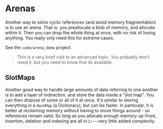 # Arenas

Another way to solve cyclic references (and avoid memory fragmentation) is to use an arena. That is: you preallocate a blob of memory, and allocate within it. Then you can drop the whole thing at once, with no risk of losing anything. You really only need this for extreme cases.

See the `code/arena_demo` project.

> This is a very brief visit to an advanced topic. You probably don't need it, but you need to know that its available.

## SlotMaps

Another good way to handle large amounts of data referring to one another is to add a layer of indirection, and store the data inside a "slot map". You can then dispose of some or all of it at once. It's similar to storing everything in a `HashMap` (a Dictionary), but can be faster. In particular, it is better at *reclaiming* memory without having to move things around - so references remain valid. So long as you allocate enough memory up-front, insertion, deletion and indexing are all `O(1)`---very little added complexity.

